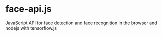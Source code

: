 # face-api.js
JavaScript API for face detection and face recognition in the browser and nodejs with tensorflow.js 

